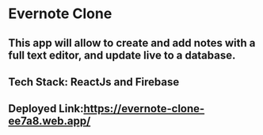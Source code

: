 # Evernote Clone

## This app will allow to create and add notes with a full text editor, and update live to a database.

## Tech Stack: ReactJs and Firebase

## Deployed Link:https://evernote-clone-ee7a8.web.app/
